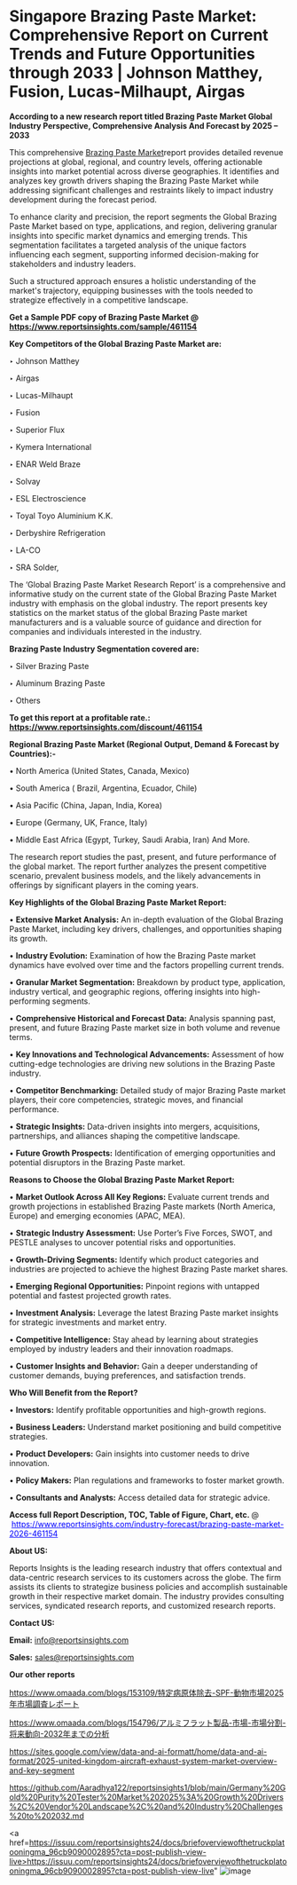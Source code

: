 # Singapore Brazing Paste Market: Comprehensive Report on Current Trends and Future Opportunities through 2033 | Johnson Matthey, Fusion, Lucas-Milhaupt, Airgas

<strong>According to a new research report titled Brazing Paste Market Global Industry Perspective, Comprehensive Analysis And Forecast by 2025 – 2033</strong>

This comprehensive <a href=https://www.reportsinsights.com/sample/461154>Brazing Paste Market</a>report provides detailed revenue projections at global, regional, and country levels, offering actionable insights into market potential across diverse geographies. It identifies and analyzes key growth drivers shaping the Brazing Paste Market while addressing significant challenges and restraints likely to impact industry development during the forecast period.

To enhance clarity and precision, the report segments the Global Brazing Paste Market based on type, applications, and region, delivering granular insights into specific market dynamics and emerging trends. This segmentation facilitates a targeted analysis of the unique factors influencing each segment, supporting informed decision-making for stakeholders and industry leaders.

Such a structured approach ensures a holistic understanding of the market's trajectory, equipping businesses with the tools needed to strategize effectively in a competitive landscape.

<strong>Get a Sample PDF copy of Brazing Paste Market </strong><strong>@<a href=https://www.reportsinsights.com/sample/461154 style=color:#0000ff;> https://www.reportsinsights.com/sample/461154</a></strong></font>

<strong>Key Competitors of the Global Brazing Paste Market are:</strong>

‣ Johnson Matthey

‣ Airgas

‣ Lucas-Milhaupt

‣ Fusion

‣ Superior Flux

‣ Kymera International

‣ ENAR Weld Braze

‣ Solvay

‣ ESL Electroscience

‣ Toyal Toyo Aluminium K.K.

‣ Derbyshire Refrigeration

‣ LA-CO

‣ SRA Solder,

The ‘Global Brazing Paste Market Research Report’ is a comprehensive and informative study on the current state of the Global Brazing Paste Market industry with emphasis on the global industry. The report presents key statistics on the market status of the global Brazing Paste market manufacturers and is a valuable source of guidance and direction for companies and individuals interested in the industry.

<strong>Brazing Paste Industry Segmentation covered are:</strong>

‣ Silver Brazing Paste

‣ Aluminum Brazing Paste

‣ Others

<strong>To get this report at a profitable rate.: <a href=https://www.reportsinsights.com/discount/461154 style=color:#0000ff;>https://www.reportsinsights.com/discount/461154</a></strong></font>

<strong>Regional Brazing Paste Market (Regional Output, Demand &amp; Forecast by Countries):-</strong>

• North America (United States, Canada, Mexico)

• South America ( Brazil, Argentina, Ecuador, Chile)

• Asia Pacific (China, Japan, India, Korea)

• Europe (Germany, UK, France, Italy)

• Middle East Africa (Egypt, Turkey, Saudi Arabia, Iran) And More.

The research report studies the past, present, and future performance of the global market. The report further analyzes the present competitive scenario, prevalent business models, and the likely advancements in offerings by significant players in the coming years.

<strong>Key Highlights of the Global Brazing Paste Market Report:</strong>

• <strong>Extensive Market Analysis:</strong> An in-depth evaluation of the Global Brazing Paste Market, including key drivers, challenges, and opportunities shaping its growth.

• <strong>Industry Evolution:</strong> Examination of how the Brazing Paste market dynamics have evolved over time and the factors propelling current trends.

• <strong>Granular Market Segmentation:</strong> Breakdown by product type, application, industry vertical, and geographic regions, offering insights into high-performing segments.

• <strong>Comprehensive Historical and Forecast Data:</strong> Analysis spanning past, present, and future Brazing Paste market size in both volume and revenue terms.

• <strong>Key Innovations and Technological Advancements:</strong> Assessment of how cutting-edge technologies are driving new solutions in the Brazing Paste industry.

• <strong>Competitor Benchmarking:</strong> Detailed study of major Brazing Paste market players, their core competencies, strategic moves, and financial performance.

• <strong>Strategic Insights:</strong> Data-driven insights into mergers, acquisitions, partnerships, and alliances shaping the competitive landscape.

• <strong>Future Growth Prospects:</strong> Identification of emerging opportunities and potential disruptors in the Brazing Paste market.

<strong>Reasons to Choose the Global Brazing Paste Market Report:</strong>

• <strong>Market Outlook Across All Key Regions:</strong> Evaluate current trends and growth projections in established Brazing Paste markets (North America, Europe) and emerging economies (APAC, MEA).

• <strong>Strategic Industry Assessment:</strong> Use Porter’s Five Forces, SWOT, and PESTLE analyses to uncover potential risks and opportunities.

• <strong>Growth-Driving Segments:</strong> Identify which product categories and industries are projected to achieve the highest Brazing Paste market shares.

• <strong>Emerging Regional Opportunities:</strong> Pinpoint regions with untapped potential and fastest projected growth rates.

• <strong>Investment Analysis:</strong> Leverage the latest Brazing Paste market insights for strategic investments and market entry.

• <strong>Competitive Intelligence:</strong> Stay ahead by learning about strategies employed by industry leaders and their innovation roadmaps.

• <strong>Customer Insights and Behavior:</strong> Gain a deeper understanding of customer demands, buying preferences, and satisfaction trends.

<strong>Who Will Benefit from the Report?</strong>

• <strong>Investors:</strong> Identify profitable opportunities and high-growth regions.

• <strong>Business Leaders:</strong> Understand market positioning and build competitive strategies.

• <strong>Product Developers:</strong> Gain insights into customer needs to drive innovation.

• <strong>Policy Makers:</strong> Plan regulations and frameworks to foster market growth.

• <strong>Consultants and Analysts:</strong> Access detailed data for strategic advice.
</ul>
<strong>Access full Report Description, TOC, Table of Figure, Chart, etc. </strong>@  <a href=https://www.reportsinsights.com/industry-forecast/brazing-paste-market-2026-461154 style=color:#0000ff;>https://www.reportsinsights.com/industry-forecast/brazing-paste-market-2026-461154</a></font>

<strong><strong>About US</strong>:</strong>

Reports Insights is the leading research industry that offers contextual and data-centric research services to its customers across the globe. The firm assists its clients to strategize business policies and accomplish sustainable growth in their respective market domain. The industry provides consulting services, syndicated research reports, and customized research reports.

<strong>Contact US:</strong>

<p class=""""><b>Email:</b> <a href=mailto:info@reportsinsights.com>info@reportsinsights.com</a></p>
<p class=""""><b>Sales:</b> <a href=mailto:sales@reportsinsights.com>sales@reportsinsights.com</a></p>

<strong>Our other reports</strong>

<a href=https://www.omaada.com/blogs/153109/特定病原体除去-SPF-動物市場2025年市場調査レポート>https://www.omaada.com/blogs/153109/特定病原体除去-SPF-動物市場2025年市場調査レポート</a>

<a href=https://www.omaada.com/blogs/154796/アルミフラット製品-市場-市場分割-将来動向-2032年までの分析>https://www.omaada.com/blogs/154796/アルミフラット製品-市場-市場分割-将来動向-2032年までの分析</a>

<a href=https://sites.google.com/view/data-and-ai-formatt/home/data-and-ai-format/2025-united-kingdom-aircraft-exhaust-system-market-overview-and-key-segment>https://sites.google.com/view/data-and-ai-formatt/home/data-and-ai-format/2025-united-kingdom-aircraft-exhaust-system-market-overview-and-key-segment</a>

<a href=https://github.com/Aaradhya122/reportsinsights1/blob/main/Germany%20Gold%20Purity%20Tester%20Market%202025%3A%20Growth%20Drivers%2C%20Vendor%20Landscape%2C%20and%20Industry%20Challenges%20to%202032.md>https://github.com/Aaradhya122/reportsinsights1/blob/main/Germany%20Gold%20Purity%20Tester%20Market%202025%3A%20Growth%20Drivers%2C%20Vendor%20Landscape%2C%20and%20Industry%20Challenges%20to%202032.md</a>

<a href=https://issuu.com/reportsinsights24/docs/briefoverviewofthetruckplatooningma_96cb9090002895?cta=post-publish-view-live>https://issuu.com/reportsinsights24/docs/briefoverviewofthetruckplatooningma_96cb9090002895?cta=post-publish-view-live</a>"
![image](https://github.com/user-attachments/assets/190269be-8a8b-400e-a3be-6c56387ef35c)
